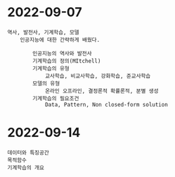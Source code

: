 # 2022-09-07

    역사, 발전사, 기계학습, 모델
        인공지능에 대한 간략하게 배웠다.

            인공지능의 역사와 발전사
            기계학습의 정의(MItchell)
            기계학습의 유형
                교사학습, 비교사학습, 강화학습, 준교사학습
            모델의 유형
                온라인 오프라인, 결정론적 확률론적, 분별 생성
            기계학습의 필요조건
                Data, Pattern, Non closed-form solution
# 2022-09-14

    데이터와 특징공간
    목적함수
    기계학습의 개요